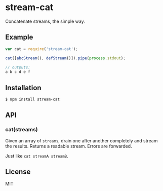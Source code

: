 
# stream-cat

  Concatenate streams, the simple way.

## Example

```js
var cat = require('stream-cat');

cat([abcStream(), defStream()]).pipe(process.stdout);

// outputs:
a b c d e f
```

## Installation

```bash
$ npm install stream-cat
```

## API

### cat(streams)

  Given an array of `streams`, drain one after another completely and stream the results. Returns a readable stream. Errors are forwarded.

  Just like `cat streamA streamB`.

## License

  MIT

